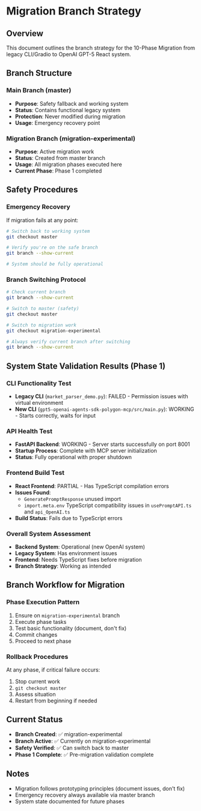 # Migration Branch Strategy

## Overview

This document outlines the branch strategy for the 10-Phase Migration from legacy CLI/Gradio to OpenAI GPT-5 React system.

## Branch Structure

### Main Branch (master)
- **Purpose**: Safety fallback and working system
- **Status**: Contains functional legacy system
- **Protection**: Never modified during migration
- **Usage**: Emergency recovery point

### Migration Branch (migration-experimental)
- **Purpose**: Active migration work
- **Status**: Created from master branch
- **Usage**: All migration phases executed here
- **Current Phase**: Phase 1 completed

## Safety Procedures

### Emergency Recovery
If migration fails at any point:

```bash
# Switch back to working system
git checkout master

# Verify you're on the safe branch
git branch --show-current

# System should be fully operational
```

### Branch Switching Protocol
```bash
# Check current branch
git branch --show-current

# Switch to master (safety)
git checkout master

# Switch to migration work
git checkout migration-experimental

# Always verify current branch after switching
git branch --show-current
```

## System State Validation Results (Phase 1)

### CLI Functionality Test
- **Legacy CLI** (`market_parser_demo.py`): FAILED - Permission issues with virtual environment
- **New CLI** (`gpt5-openai-agents-sdk-polygon-mcp/src/main.py`): WORKING - Starts correctly, waits for input

### API Health Test
- **FastAPI Backend**: WORKING - Server starts successfully on port 8001
- **Startup Process**: Complete with MCP server initialization
- **Status**: Fully operational with proper shutdown

### Frontend Build Test
- **React Frontend**: PARTIAL - Has TypeScript compilation errors
- **Issues Found**:
  - `GeneratePromptResponse` unused import
  - `import.meta.env` TypeScript compatibility issues in `usePromptAPI.ts` and `api_OpenAI.ts`
- **Build Status**: Fails due to TypeScript errors

### Overall System Assessment
- **Backend System**: Operational (new OpenAI system)
- **Legacy System**: Has environment issues
- **Frontend**: Needs TypeScript fixes before migration
- **Branch Strategy**: Working as intended

## Branch Workflow for Migration

### Phase Execution Pattern
1. Ensure on `migration-experimental` branch
2. Execute phase tasks
3. Test basic functionality (document, don't fix)
4. Commit changes
5. Proceed to next phase

### Rollback Procedures
At any phase, if critical failure occurs:
1. Stop current work
2. `git checkout master`
3. Assess situation
4. Restart from beginning if needed

## Current Status

- **Branch Created**: ✅ migration-experimental
- **Branch Active**: ✅ Currently on migration-experimental
- **Safety Verified**: ✅ Can switch back to master
- **Phase 1 Complete**: ✅ Pre-migration validation complete

## Notes

- Migration follows prototyping principles (document issues, don't fix)
- Emergency recovery always available via master branch
- System state documented for future phases